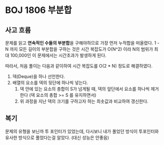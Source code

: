 # BOJ 1806 부분합

## 사고 흐름

문제를 읽고 **연속적인 수들의 부분합**을 구해야하므로 가장 먼저 누적합을 떠올렸다. 1 - N 까지 모든 길이의 부분합을 구하는 것은 시간 복잡도가 O(N^2) 이라 N의 범위가 최대 100,000인 이 문제에서는 시간초과가 발생하게 된다.

따라서, 처음 풀이는 다음과 같이하여 시간 복잡도를 O(2 * N) 정도로 해결하였다.
1. 덱(Deque)을 하나 선언한다.
2. 배열의 요소를 덱의 뒷단에 하나씩 넣는다.
   1. 덱 안에 있는 요소의 총합이 S가 넘게될 때, 덱의 앞단에서 요소를 하나씩 제거한다 (덱 요소의 총합 >= S 를 유지하면서)
   2. 위 과정을 지난 덱의 크기를 구하고자 하는 최솟값과 비교하여 갱신한다.


## 복기

문제의 유형을 보닌까 투 포인터가 있었는데, 다시보니 내가 풀었던 방식이 투포인터와 유사한 방식으로 풀었다는걸 알았다. (대신 성능은 안좋음)
